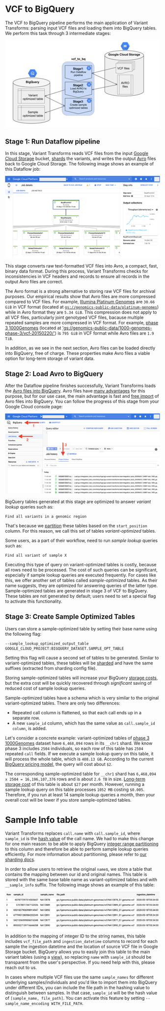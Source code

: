 # VCF to BigQuery

The VCF to BigQuery pipeline performs the main application of Variant Transforms:
parsing input VCF files and loading them into BigQuery tables. We perform this task
through 3 intermediate stages:

![VCF to BigQuery stages](images/vcf_to_bq_stages.svg)

## Stage 1: Run Dataflow pipeline

In this stage, Variant Transforms reads VCF files from the input
[Google Cloud Storage](https://cloud.google.com/storage/docs/how-to)
bucket, [shards](sharding.md) the variants, and writes the output [Avro](http://avro.apache.org/)
files back to Google Cloud Storage. The following image shows an example of 
this Dataflow job:

![VCF to BigQuery Dataflow pipeline](images/vcf_to_bq_dataflow_pipeline.png)

This stage converts raw text-formatted VCF files into Avro, a compact, fast, binary data format.
During this process, Variant Transforms checks for inconsistencies in VCF headers and records to
ensure all records in the output Avro files are correct.

The Avro format is a strong alternative to storing raw VCF files for archival purposes.
Our empirical results show that Avro files are more compressed compared to VCF files. 
For example, [Illumina Platinum Genomes](https://www.illumina.com/platinumgenomes.html)
are `30.66 GiB` in VCF format (located at
[`gs://genomics-public-data/platinum-genomes`](https://console.cloud.google.com/storage/genomics-public-data/platinum-genomes/))
while in Avro format they are `5.34 GiB`. This compression does not apply to all VCF files,
particularly joint genotyped VCF files, bacause multiple repeated samples are more
compressed in VCF format. For example, [phase 3 1000Genomes](https://www.internationalgenome.org/data/) 
(located at
['gs://genomics-public-data/1000-genomes-phase-3/vcf-20150220/'](https://console.cloud.google.com/storage/genomics-public-data/1000-genomes-phase-3/vcf-20150220/))
is `795 GiB` in VCF format while Avro files are `1.9 TiB`.

In addition, as we see in the next section, Avro files can be loaded directly into
BigQuery, free of charge. These properties make Avro files a viable option for
long-term storage of variant data.

## Stage 2: Load Avro to BigQuery

After the Dataflow pipeline finishes successfully, Variant Transforms loads the
[Avro files into BigQuery](https://cloud.google.com/bigquery/docs/loading-data-cloud-storage-avro).
Avro files have
[many advantages](https://cloud.google.com/bigquery/docs/loading-data-cloud-storage-avro#advantages_of_avro)
for this purpose, but for our use case, the main advantage is fast and
[free import](https://cloud.google.com/bigquery/pricing#free)
of Avro files into BigQuery. You can follow the progress of this stage from your
Google Cloud console page:

![Avro to BigQuery](images/vcf_to_bq_load_avro.png)

BigQuery tables generated at this stage are optimized to answer *variant lookup*
queries such as:

```
Find all variants in a genomic region
``` 

That's because we [partition](sharding.md) these tables based on the `start_position` column.
For this reason, we call this set of tables *variant-optimized* tables.

Some users, as a part of their workflow, need to run *sample lookup* queries such as:

```
Find all variant of sample X
```

Executing this type of query on variant-optimized tables is costly, 
because all rows need to be processed. The cost of such queries can be significant,
especially if sample lookup queries are executed frequently. For cases like this,
we offer another set of tables called *sample-optimized* tables. As their name suggests,
they are optimized for answering queries of the latter type. Sample-optimized tables are
generated in stage 3 of VCF to BigQuery. These tables are not generated by default;
users need to set a special flag to activate this functionality.

## Stage 3: Create Sample Optimized Tables

Users can store a sample-optimized table by setting their base name using the following flag:

```
--sample_lookup_optimized_output_table GOOGLE_CLOUD_PROJECT:BIGQUERY_DATASET.SAMPLE_OPT_TABLE
```

Setting this flag will cause a second set of tables to be generated. Similar to variant-optimized
tables, these tables will be [sharded](sharding.md) and have the same suffixes (extracted from 
sharding config file).


Storing sample-optimized tables will increase
your BigQuery [storage costs](https://cloud.google.com/bigquery/pricing#pricing_summary),
but the extra cost will be quickly recovered through *significant* saving of reduced cost of sample
lookup queries.

Sample-optimized tables have a schema which is very similar to the original variant-optimized
tables. There are only two differences:

* Repeated call column is flattened, so that each call ends up in a separate row.
* A new `sample_id` column, which has the same value as `call.sample_id column`, is added.

Let's consider a concrete example: variant-optimized tables of [phase 3 1000Genomes](https://www.internationalgenome.org/data/)
dataset have `6,468,094` rows in its `__chr1` shard. We know phase 3
includes `2504` individuals, so each row of this table has `2504` repeated `call` fields.
If we execute a sample lookup query on this table, it will process the whole table,
which is `408.13 GB`. According to the current [BigQuery pricing model](https://cloud.google.com/bigquery/pricing#queries),
the query will cost about `$2`.

The corresponding sample-optimized table for `__chr1` shard has `6,468,094 x 2504 = 16,196,107,376`
rows and is about `2.6 TB` in size. [Long-term storage cost](https://cloud.google.com/bigquery/pricing#pricing_summary)
of this table is about `$27` per month. However, running a sample lookup query on this
table processes `1052 MB` costing `$0.005`. Therefore, if you run at least 14 sample
lookup queries a month, then your overall cost will be lower if you store sample-optimized tables.

# Sample Info table

Variant Transforms replaces `call.name` with `call.sample_id`, where `sample_id` is
the [hash value](https://github.com/google/farmhash/commits/master) of the call name.
We had to make this change for one main reason: to be able to apply BigQuery
[integer range partitioning](https://cloud.google.com/bigquery/docs/creating-integer-range-partitions)
to this column and therefore be able to perform sample lookup queries efficiently.
For more information about partitioning, please refer to [our sharding docs](sharding.md).

In order to allow users to retrieve the original `name`s, we store a table that
contains the mapping between our id and original names. This table is stored with the 
same base table name as variant-optimized tables and with `__sample_info` suffix. 
The following image shows an example of this table:

![Sampe Info Table](images/sample_info_table.png)

In addition to the mapping of integer ID to the string names, this table includes
`vcf_file_path` and `ingestion_datetime` columns to record for each sample the ingestion
datetime and the location of source VCF file in Google Storage bucket. BigQuery allows you
to easily join this table to the main variant tables (using a [view](https://cloud.google.com/bigquery/docs/views)),
so replacing `name` with `sample_id` should be transparent from the user's perspective.
If you need help with this, please reach out to us.

In cases where multiple VCF files use the same `sample_names` for different underlying
samples/individuals and you'd like to import them into BigQuery under different IDs, you can
include the file path in the hashing value to distinguish between samples. In that case, `sample_id`
will be the hash value of `[sample_name, file_path]`. You can activate this feature by
setting `--sample_name_encoding WITH_FILE_PATH`.
  
